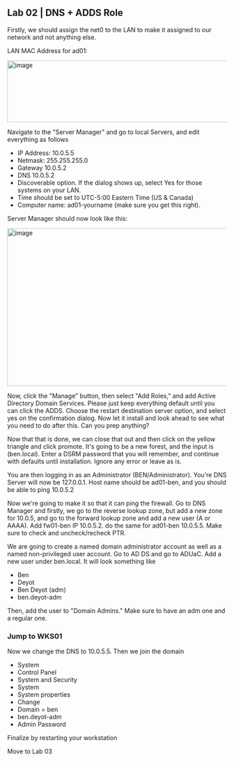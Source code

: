 ## Lab 02 | DNS + ADDS Role

Firstly, we should assign the net0 to the LAN to make it assigned to our network and not anything else.

LAN MAC Address for ad01:

<img width="595" height="141" alt="image" src="https://github.com/user-attachments/assets/65726444-2929-4e52-8885-1fe257bc59ca" />

Navigate to the "Server Manager" and go to local Servers, and edit everything as follows
* IP Address:  10.0.5.5
* Netmask: 255.255.255.0
* Gateway 10.0.5.2 
* DNS 10.0.5.2
* Discoverable option.  If the dialog shows up, select Yes for those systems on your LAN.
* Time should be set to UTC-5:00 Eastern Time (US & Canada)
* Computer name:  ad01-yourname (make sure you get this right). 

Server Manager should now look like this:

<img width="757" height="361" alt="image" src="https://github.com/user-attachments/assets/a2cf6628-a155-4e3a-8ff3-feba2ea65e9b" />

Now, click the "Manage" button, then select "Add Roles," and add Active Directory Domain Services. Please just keep everything default until you can click the ADDS. Choose the restart destination server option, and select yes on the confirmation dialog. Now let it install and look ahead to see what you need to do after this. Can you prep anything?

Now that that is done, we can close that out and then click on the yellow triangle and click promote. It's going to be a new forest, and the input is (ben.local). Enter a DSRM password that you will remember, and continue with defaults until installation. Ignore any error or leave as is.

You are then logging in as an Administrator (BEN/Administrator). You're DNS Server will now be 127.0.0.1. Host name should be ad01-ben, and you should be able to ping 10.0.5.2

Now we're going to make it so that it can ping the firewall. Go to DNS Manager and firstly, we go to the reverse lookup zone, but add a new zone for 10.0.5, and go to the forward lookup zone and add a new user (A or AAAA). Add fw01-ben IP 10.0.5.2. do the same for ad01-ben 10.0.5.5. Make sure to check and uncheck/recheck PTR.

We are going to create a named domain administrator account as well as a named non-privileged user account. Go to AD DS and go to ADUaC. Add a new user under ben.local. It will look something like 

* Ben 
* Deyot
* Ben Deyot (adm)
* ben.deyot-adm

Then, add the user to "Domain Admins." Make sure to have an adm one and a regular one.

### Jump to WKS01
Now we change the DNS to 10.0.5.5. Then we join the domain

* System
* Control Panel
* System and Security
* System
* System properties
* Change
* Domain = ben
* ben.deyot-adm
* Admin Password

Finalize by restarting your workstation

Move to Lab 03

